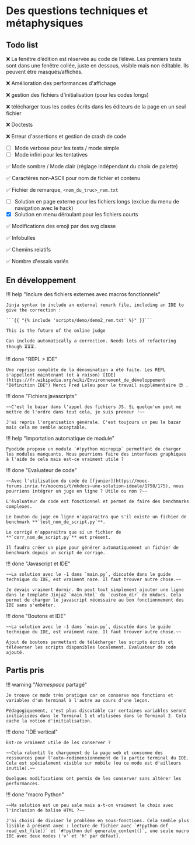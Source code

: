# Des questions techniques et métaphysiques

## Todo list

:x: La fenêtre d’édition est réservée au code de l’élève. Les premiers tests sont dans une fenêtre collée, juste en dessous, visible mais non éditable. Ils peuvent être masqués/affichés.

:x: Amélioration des performances d'affichage

:x: gestion des fichiers d'initialisation (pour les codes longs)

:x: télécharger tous les codes écrits dans les éditeurs de la page en un seul fichier

:x: Doctests

:x: Erreur d'assertions et gestion de crash de code

- [ ] Mode verbose pour les tests / mode simple
- [ ] Mode infini pour les tentatives

:white_check_mark: Mode sombre / Mode clair (réglage indépendant du choix de palette)

:white_check_mark: Caractères non-ASCII pour nom de fichier et contenu

:white_check_mark: Fichier de remarque, `<nom_du_truc>_rem.txt` 

- [ ] Solution en page externe pour les fichiers longs (exclue du menu de navigation avec le hack)
- [x] Solution en menu déroulant pour les fichiers courts

:white_check_mark: Modifications des emoji par des svg classe

:white_check_mark: Infobulles


:white_check_mark: Chemins relatifs

:white_check_mark: Nombre d'essais variés


## En développement

!!! help "Inclure des fichiers externes avec macros fonctionnels"

    Jinja syntax to include an external remark file, including an IDE to give the correction :

    ```{{ "{% include 'scripts/demo/demo2_rem.txt' %}" }}```

    This is the future of the online judge

    Can include automatically a correction. Needs lots of refactoring though ⏳⏳⏳. 


!!! done "REPL > IDE"

    Une reprise complète de la dénomination a été faite. Les REPL s'appellent maintenant (et à raison) [IDE](https://fr.wikipedia.org/wiki/Environnement_de_développement "Définition IDE") Merci Fred Leleu pour le travail supplémentaire 😍 .

!!! done "Fichiers javascripts"

    ~~C'est le bazar dans l'appel des fichiers JS. Si quelqu'un peut me mettre de l'ordre dans tout cela, je suis preneur !~~

    J'ai repris l'organisation générale. C'est toujours un peu le bazar mais cela me semble acceptable.


!!! help "Importation automatique de module"

    Pyodide propose un module `#!python micropip` permettant de charger les modules manquants. Nous pourrions faire des interfaces graphiques à l'aide de cela mais est-ce vraiment utile ? 

!!! done "Evaluateur de code"

    ~~Avec l'utilisation du code de [fjunier](https://mooc-forums.inria.fr/moocnsi/t/mkdocs-une-solution-ideale/1758/175), nous pourrions intégrer un juge en ligne ? Utile ou non ?~~

    L'évaluateur de code est fonctionnel et permet de faire des benchmarks complexes.
    
    Le bouton du juge en ligne n'apparaitra que s'il existe un fichier de benchmark **`test_nom_de_script.py`**.

    Le corrigé n'apparaitra que si un fichier de **`corr_nom_de_script.py`** est présent.

    Il faudra créer un pipe pour générer automatiquement un fichier de benchmark depuis un script de corrigé.


!!! done "Javascript et IDE"

    ~~La solution avec le -1 dans `main.py`, discutée dans le guide technique du IDE, est vraiment naze. Il faut trouver autre chose.~~
    
    Je devais vraiment dormir. On peut tout simplement ajouter une ligne dans le template Jinja2 `main.html` du `custom_dir` de mkdocs. Cela permet de charger le javascript nécessaire au bon fonctionnement des IDE sans s'embêter.

!!! done "Boutons et IDE"

    ~~La solution avec le -1 dans `main.py`, discutée dans le guide technique du IDE, est vraiment naze. Il faut trouver autre chose.~~
    
    Ajout de boutons permettant de télécharger les scripts écrits et téléverser les scripts disponibles localement. Evaluateur de code ajouté.


## Partis pris

!!! warning "_Namespace_ partagé"
    
    Je trouve ce mode très pratique car on conserve nos fonctions et variables d'un terminal à l'autre au cours d'une leçon. 
    
    Pédagogiquement, c'est plus discutable car certaines variables seront initialisées dans le Terminal 1 et utilisées dans le Terminal 2. Cela cache la notion d'initialisation.

!!! done "IDE vertical"

    Est-ce vraiment utile de les conserver ?
    
    ~~Cela ralentit le chargement de la page web et consomme des ressources pour l'auto-redimensionnement de la partie terminal du IDE. Cela est spécialement visible sur mobile (ou ce mode est d'ailleurs inutile).~~

    Quelques modifications ont permis de les conserver sans altérer les performances.  

!!! done "macro Python"

    ~~Ma solution est un peu sale mais a-t-on vraiment le choix avec l'inclusion de balise HTML ?~~

    J'ai choisi de diviser le problème en sous-fonctions. Cela semble plus lisible à présent avec : lecture de fichier avec `#!python def read_ext_file()` et `#!python def generate_content()`, une seule macro IDE avec deux modes ('v' et 'h' par défaut).
